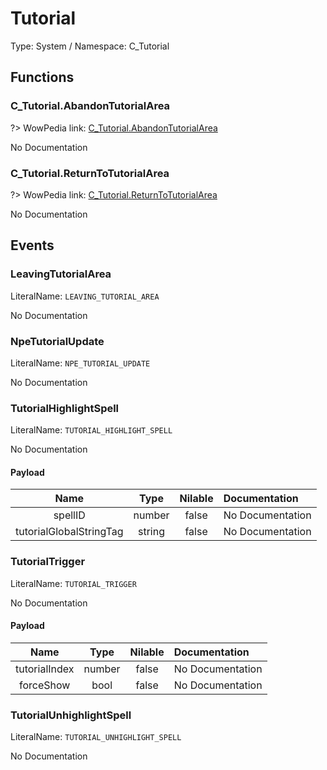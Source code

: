 # Tutorial

Type: System / Namespace: C_Tutorial

## Functions

### C_Tutorial.AbandonTutorialArea
?> WowPedia link: [C_Tutorial.AbandonTutorialArea](https://wow.gamepedia.com/API_C_Tutorial.AbandonTutorialArea)

No Documentation

### C_Tutorial.ReturnToTutorialArea
?> WowPedia link: [C_Tutorial.ReturnToTutorialArea](https://wow.gamepedia.com/API_C_Tutorial.ReturnToTutorialArea)

No Documentation

## Events

### LeavingTutorialArea
LiteralName: `LEAVING_TUTORIAL_AREA`

No Documentation

### NpeTutorialUpdate
LiteralName: `NPE_TUTORIAL_UPDATE`

No Documentation

### TutorialHighlightSpell
LiteralName: `TUTORIAL_HIGHLIGHT_SPELL`

No Documentation

#### Payload
|Name|Type|Nilable|Documentation|
|:---:|:---:|:---:|:---|
|spellID|number|false|No Documentation|
|tutorialGlobalStringTag|string|false|No Documentation|
### TutorialTrigger
LiteralName: `TUTORIAL_TRIGGER`

No Documentation

#### Payload
|Name|Type|Nilable|Documentation|
|:---:|:---:|:---:|:---|
|tutorialIndex|number|false|No Documentation|
|forceShow|bool|false|No Documentation|
### TutorialUnhighlightSpell
LiteralName: `TUTORIAL_UNHIGHLIGHT_SPELL`

No Documentation
